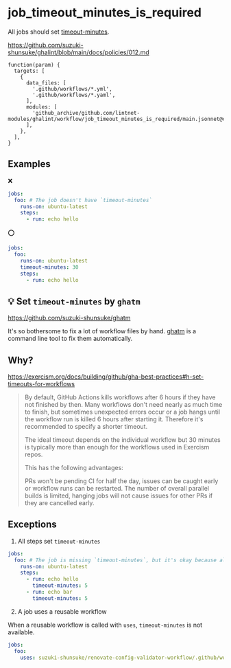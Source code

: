# job_timeout_minutes_is_required

All jobs should set [timeout-minutes](https://docs.github.com/en/actions/using-workflows/workflow-syntax-for-github-actions#jobsjob_idtimeout-minutes).

https://github.com/suzuki-shunsuke/ghalint/blob/main/docs/policies/012.md

```jsonnet
function(param) {
  targets: [
    {
      data_files: [
        '.github/workflows/*.yml',
        '.github/workflows/*.yaml',
      ],
      modules: [
        'github_archive/github.com/lintnet-modules/ghalint/workflow/job_timeout_minutes_is_required/main.jsonnet@c311ef7a7e3acdfb8a65136b7852e0619be84c1d:v0.3.3',
      ],
    },
  ],
}
```

## Examples

:x:

```yaml
jobs:
  foo: # The job doesn't have `timeout-minutes`
    runs-on: ubuntu-latest
    steps:
      - run: echo hello
```

:o:

```yaml
jobs:
  foo:
    runs-on: ubuntu-latest
    timeout-minutes: 30
    steps:
      - run: echo hello
```

## :bulb: Set `timeout-minutes` by `ghatm`

https://github.com/suzuki-shunsuke/ghatm

It's so bothersome to fix a lot of workflow files by hand.
[ghatm](https://github.com/suzuki-shunsuke/ghatm) is a command line tool to fix them automatically.

## Why?

https://exercism.org/docs/building/github/gha-best-practices#h-set-timeouts-for-workflows

> By default, GitHub Actions kills workflows after 6 hours if they have not finished by then. Many workflows don't need nearly as much time to finish, but sometimes unexpected errors occur or a job hangs until the workflow run is killed 6 hours after starting it. Therefore it's recommended to specify a shorter timeout.
> 
> The ideal timeout depends on the individual workflow but 30 minutes is typically more than enough for the workflows used in Exercism repos.
> 
> This has the following advantages:
> 
> PRs won't be pending CI for half the day, issues can be caught early or workflow runs can be restarted.
> The number of overall parallel builds is limited, hanging jobs will not cause issues for other PRs if they are cancelled early.

## Exceptions

1. All steps set `timeout-minutes`

```yaml
jobs:
  foo: # The job is missing `timeout-minutes`, but it's okay because all steps set timeout-minutes
    runs-on: ubuntu-latest
    steps:
      - run: echo hello
        timeout-minutes: 5
      - run: echo bar
        timeout-minutes: 5
```

2. A job uses a reusable workflow

When a reusable workflow is called with `uses`, `timeout-minutes` is not available.

```yaml
jobs:
  foo:
    uses: suzuki-shunsuke/renovate-config-validator-workflow/.github/workflows/validate.yaml@v0.2.3
```
